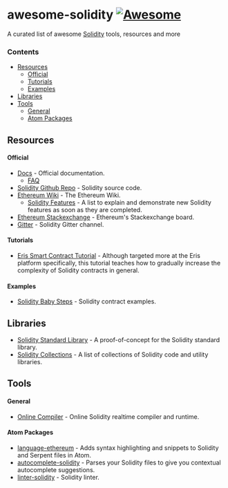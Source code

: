 # awesome-solidity [![Awesome](https://cdn.rawgit.com/sindresorhus/awesome/d7305f38d29fed78fa85652e3a63e154dd8e8829/media/badge.svg)](https://github.com/sindresorhus/awesome)

A curated list of awesome [Solidity](https://en.wikipedia.org/wiki/Solidity) tools, resources and more

### Contents
- [Resources](#resources)
    - [Official](#official)
    - [Tutorials](#tutorials)
    - [Examples](#examples)
- [Libraries](#libraries)
- [Tools](#tools)
    - [General](#general)
    - [Atom Packages](#atom-packages)


## Resources
#### Official
- [Docs](http://solidity.readthedocs.io/en/latest/) - Official documentation.
    - [FAQ](http://solidity.readthedocs.io/en/latest/frequently-asked-questions.html)
- [Solidity Github Repo](https://github.com/ethereum/solidity/) - Solidity source code.
- [Ethereum Wiki](https://github.com/ethereum/wiki) - The Ethereum Wiki.
    - [Solidity Features](https://github.com/ethereum/wiki/wiki/Solidity-Features) - A list to explain and demonstrate new Solidity features as soon as they are completed.
- [Ethereum Stackexchange](https://ethereum.stackexchange.com/) - Ethereum's Stackexchange board.
- [Gitter](https://gitter.im/ethereum/solidity/) - Solidity Gitter channel.

#### Tutorials
- [Eris Smart Contract Tutorial](https://docs.erisindustries.com/tutorials/solidity/solidity-1/) - Although targeted more at the Eris platform specifically, this tutorial teaches how to gradually increase the complexity of Solidity contracts in general.

#### Examples
- [Solidity Baby Steps](https://github.com/fivedogit/solidity-baby-steps) - Solidity contract examples.


## Libraries
- [Solidity Standard Library](https://github.com/ethereum/wiki/blob/master/Solidity-standard-library.md) - A proof-of-concept for the Solidity standard library.
- [Solidity Collections](https://github.com/ethereum/wiki/wiki/Solidity-Collections) - A list of collections of Solidity code and utility libraries.


## Tools
#### General
- [Online Compiler](https://ethereum.github.io/browser-solidity/#version=soljson-latest.js) - Online Solidity realtime compiler and runtime.

#### Atom Packages
- [language-ethereum](https://atom.io/packages/language-ethereum) - Adds syntax highlighting and snippets to Solidity and Serpent files in Atom.
- [autocomplete-solidity](https://atom.io/packages/autocomplete-solidity) - Parses your Solidity files to give you contextual autocomplete suggestions.
- [linter-solidity](https://atom.io/packages/linter-solidity) - Solidity linter.
